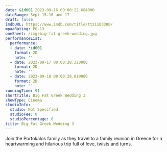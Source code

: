 ```yaml
---
date: &id001 2023-09-16 00:00:22.684000
dateRange: Sept 15.16 and 17
draft: false
imdbURL: https://www.imdb.com/title/tt21103300/
mpaaRating: PG-13
oneSheet: /img/big-fat-greek-wedding.jpg
performanceList:
  performance:
  - date: *id001
    format: 2D
    note: ''
  - date: 2023-09-17 00:00:28.320000
    format: 2D
    note: ''
  - date: 2023-09-18 00:00:28.819000
    format: 2D
    note: ''
runningTime: 91
shortTitle: Big Fat Greek Wedding 3
showType: Cinema
studioInfo:
  studio: Not Specified
  studioFee: 0
  studioPercentage: 0
title: Big Fat Greek Wedding 3
---
```


Join the Portokalos family as they travel to a family reunion in Greece for a heartwarming and hilarious trip full of love, twists and turns.